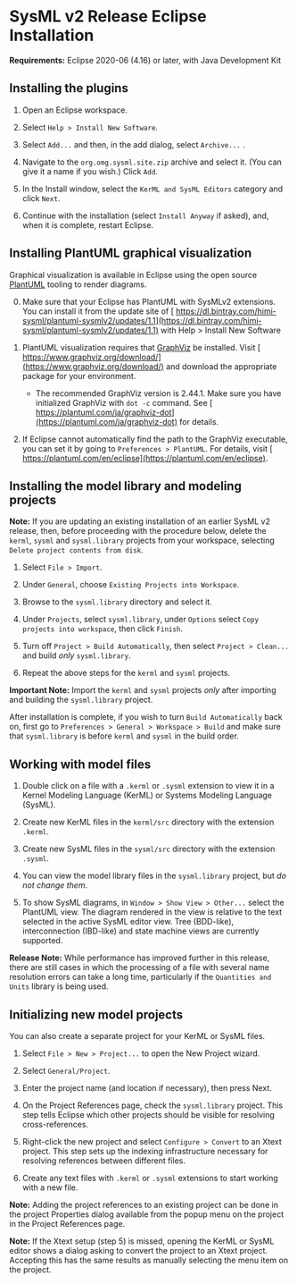 # SysML v2 Release Eclipse Installation

**Requirements:** Eclipse 2020-06 (4.16) or later, with Java Development Kit

## Installing the plugins

1. Open an Eclipse workspace.

2. Select `Help > Install New Software`.

3. Select `Add...` and then, in the add dialog, select `Archive...` .

4. Navigate to the `org.omg.sysml.site.zip` archive and select it. (You can give it a name if you wish.) Click `Add`.

5. In the Install window, select the `KerML and SysML Editors` category and click `Next`.

6. Continue with the installation (select `Install Anyway` if asked), and, when it is complete, restart Eclipse.

## Installing PlantUML graphical visualization

Graphical visualization is available in Eclipse using the open source [PlantUML](https://plantuml.com) tooling to render diagrams.

0. Make sure that your Eclipse has PlantUML with SysMLv2 extensions. You can install it from the update site of [ https://dl.bintray.com/himi-sysml/plantuml-sysmlv2/updates/1.1](https://dl.bintray.com/himi-sysml/plantuml-sysmlv2/updates/1.1) with Help > Install New Software

1. PlantUML visualization requires that [GraphViz](https://www.graphviz.org) be installed. Visit [ https://www.graphviz.org/download/](https://www.graphviz.org/download/) 
and download the appropriate package for your environment.
   * The recommended GraphViz version is 2.44.1.  Make sure you have initialized GraphViz with `dot -c` command.  See [ https://plantuml.com/ja/graphviz-dot](https://plantuml.com/ja/graphviz-dot) for details.

2. If Eclipse cannot automatically find the path to the GraphViz executable, you can set it by going to `Preferences > PlantUML`. 
For details, visit [ https://plantuml.com/en/eclipse](https://plantuml.com/en/eclipse).

## Installing the model library and modeling projects

**Note:** If you are updating an existing installation of an earlier SysML v2 release, then, before proceeding with the procedure
below, delete the `kerml`, `sysml` and `sysml.library` projects from your workspace, selecting `Delete project contents from disk`.

1. Select `File > Import`.

2. Under `General`, choose `Existing Projects into Workspace`.

3. Browse to the `sysml.library` directory and select it.

4. Under `Projects`, select `sysml.library`, under `Options` select `Copy projects into workspace`, then click `Finish`.

5. Turn off `Project > Build Automatically`, then select `Project > Clean...` and build *only* `sysml.library`.

6. Repeat the above steps for the `kerml` and `sysml` projects.

**Important Note:** Import the `kerml` and `sysml` projects *only* after importing and building the `sysml.library` project.

After installation is complete, if you wish to turn `Build Automatically` back on, first go to `Preferences > General > Workspace > Build`
and make sure that `sysml.library` is before `kerml` and `sysml` in the build order.

## Working with model files

1. Double click on a file with a `.kerml` or `.sysml` extension to view it in a Kernel Modeling Language (KerML) or Systems Modeling Language (SysML).
 
2. Create new KerML files in the `kerml/src` directory with the extension `.kerml`.

2. Create new SysML files in the `sysml/src` directory with the extension `.sysml`.

3. You can view the model library files in the `sysml.library` project, but *do not change them*.
   
4. To show SysML diagrams, in `Window > Show View > Other...` select the PlantUML view. The diagram rendered in the view is relative to the text selected 
in the active SysML editor view. Tree (BDD-like), interconnection (IBD-like) and state machine views are currently supported.

**Release Note:** While performance has improved further in this release, there are still cases in which the processing of a file with 
several name resolution errors can take a long time, particularly if the `Quantities and Units` library is being used.

## Initializing new model projects

You can also create a separate project for your KerML or SysML files.

1. Select `File > New > Project...` to open the New Project wizard.

2. Select `General/Project`.

3. Enter the project name (and location if necessary), then press Next.

4. On the Project References page, check the `sysml.library` project. This step tells Eclipse which other projects should be visible for resolving cross-references.

5. Right-click the new project and select `Configure > Convert` to an Xtext project. This step sets up the indexing infrastructure necessary for resolving references between different files.

6. Create any text files with `.kerml` or `.sysml` extensions to start working with a new file.  

**Note:** Adding the project references to an existing project can be done in the project Properties dialog available from the popup menu on the project in the Project References page.

**Note:** If the Xtext setup (step 5) is missed, opening the KerML or SysML editor shows a dialog asking to convert the project to an Xtext project. 
Accepting this has the same results as manually selecting the menu item on the project. 